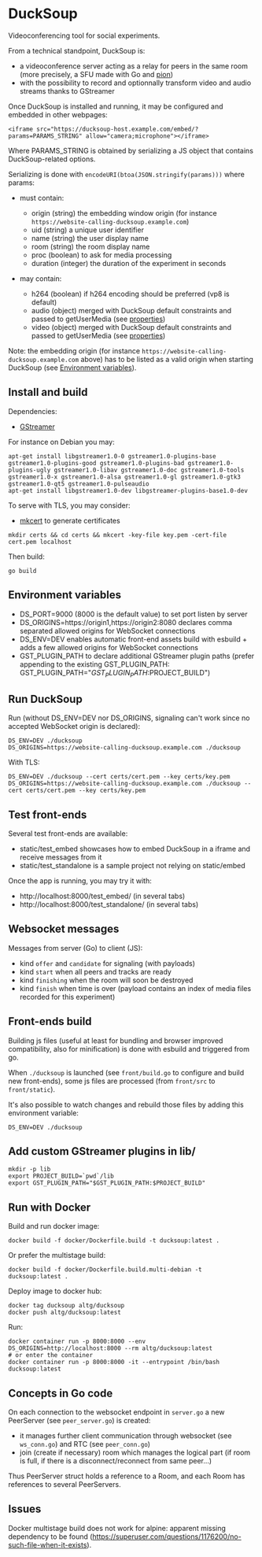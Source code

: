 # DuckSoup

Videoconferencing tool for social experiments.

From a technical standpoint, DuckSoup is:

* a videoconference server acting as a relay for peers in the same room (more precisely, a SFU made with Go and [pion](https://github.com/pion/webrtc))
* with the possibility to record and optionnally transform video and audio streams thanks to GStreamer

Once DuckSoup is installed and running, it may be configured and embedded in other webpages:

```
<iframe src="https://ducksoup-host.example.com/embed/?params=PARAMS_STRING" allow="camera;microphone"></iframe>
```

Where PARAMS_STRING is obtained by serializing a JS object that contains DuckSoup-related options.

Serializing is done with `encodeURI(btoa(JSON.stringify(params)))` where params:

- must contain:

  - origin (string) the embedding window origin (for instance `https://website-calling-ducksoup.example.com`)
  - uid (string) a unique user identifier
  - name (string) the user display name
  - room (string) the room display name
  - proc (boolean) to ask for media processing
  - duration (integer) the duration of the experiment in seconds

- may contain:

  - h264 (boolean) if h264 encoding should be preferred (vp8 is default)
  - audio (object) merged with DuckSoup default constraints and passed to getUserMedia (see [properties](https://developer.mozilla.org/en-US/docs/Web/API/MediaTrackConstraints#properties_of_audio_tracks))
  - video (object) merged with DuckSoup default constraints and passed to getUserMedia (see [properties](https://developer.mozilla.org/en-US/docs/Web/API/MediaTrackConstraints#properties_of_video_tracks))

Note: the embedding origin (for instance `https://website-calling-ducksoup.example.com` above) has to be listed as a valid origin when starting DuckSoup (see [Environment variables](#environment-variables)).

## Install and build

Dependencies:

- [GStreamer](https://gstreamer.freedesktop.org/documentation/index.html?gi-language=c)

For instance on Debian you may:

```
apt-get install libgstreamer1.0-0 gstreamer1.0-plugins-base gstreamer1.0-plugins-good gstreamer1.0-plugins-bad gstreamer1.0-plugins-ugly gstreamer1.0-libav gstreamer1.0-doc gstreamer1.0-tools gstreamer1.0-x gstreamer1.0-alsa gstreamer1.0-gl gstreamer1.0-gtk3 gstreamer1.0-qt5 gstreamer1.0-pulseaudio
apt-get install libgstreamer1.0-dev libgstreamer-plugins-base1.0-dev
```

To serve with TLS, you may consider:

- [mkcert](https://github.com/FiloSottile/mkcert) to generate certificates

```
mkdir certs && cd certs && mkcert -key-file key.pem -cert-file cert.pem localhost 
```

Then build:

```
go build
```

## Environment variables

- DS_PORT=9000 (8000 is the default value) to set port listen by server
- DS_ORIGINS=https://origin1,https://origin2:8080 declares comma separated allowed origins for WebSocket connections
- DS_ENV=DEV enables automatic front-end assets build with esbuild + adds a few allowed origins for WebSocket connections
- GST_PLUGIN_PATH to declare additional GStreamer plugin paths (prefer appending to the existing GST_PLUGIN_PATH: GST_PLUGIN_PATH="$GST_PLUGIN_PATH:$PROJECT_BUILD")

## Run DuckSoup

Run (without DS_ENV=DEV nor DS_ORIGINS, signaling can't work since no accepted WebSocket origin is declared):

```
DS_ENV=DEV ./ducksoup
DS_ORIGINS=https://website-calling-ducksoup.example.com ./ducksoup
```

With TLS:

```
DS_ENV=DEV ./ducksoup --cert certs/cert.pem --key certs/key.pem
DS_ORIGINS=https://website-calling-ducksoup.example.com ./ducksoup --cert certs/cert.pem --key certs/key.pem
```

## Test front-ends

Several test front-ends are available:

- static/test_embed showcases how to embed DuckSoup in a iframe and receive messages from it
- static/test_standalone is a sample project not relying on static/embed

Once the app is running, you may try it with:

- http://localhost:8000/test_embed/ (in several tabs)
- http://localhost:8000/test_standalone/ (in several tabs)

## Websocket messages

Messages from server (Go) to client (JS):

- kind `offer` and `candidate` for signaling (with payloads)
- kind `start` when all peers and tracks are ready
- kind `finishing` when the room will soon be destroyed
- kind `finish` when time is over (payload contains an index of media files recorded for this experiment)

## Front-ends build

Building js files (useful at least for bundling and browser improved compatibility, also for minification) is done with esbuild and triggered from go.

When `./ducksoup` is launched (see `front/build.go` to configure and build new front-ends), some js files are processed (from `front/src` to `front/static`).

It's also possible to watch changes and rebuild those files by adding this environment variable:

```
DS_ENV=DEV ./ducksoup
```

## Add custom GStreamer plugins in lib/

```
mkdir -p lib
export PROJECT_BUILD=`pwd`/lib
export GST_PLUGIN_PATH="$GST_PLUGIN_PATH:$PROJECT_BUILD"
```

## Run with Docker


Build and run docker image:
```
docker build -f docker/Dockerfile.build -t ducksoup:latest .
```

Or prefer the multistage build:
```
docker build -f docker/Dockerfile.build.multi-debian -t ducksoup:latest .
```

Deploy image to docker hub:

```
docker tag ducksoup altg/ducksoup
docker push altg/ducksoup:latest
```

Run:

```
docker container run -p 8000:8000 --env DS_ORIGINS=http://localhost:8000 --rm altg/ducksoup:latest
# or enter the container
docker container run -p 8000:8000 -it --entrypoint /bin/bash ducksoup:latest
```

## Concepts in Go code

On each connection to the websocket endpoint in `server.go` a new PeerServer (see `peer_server.go`) is created:

- it manages further client communication through websocket (see `ws_conn.go`) and RTC (see `peer_conn.go`)
- join (create if necessary) room which manages the logical part (if room is full, if there is a disconnect/reconnect from same peer...)

Thus PeerServer struct holds a reference to a Room, and each Room has references to several PeerServers.

## Issues

Docker multistage build does not work for alpine: apparent missing dependency to be found (https://superuser.com/questions/1176200/no-such-file-when-it-exists).